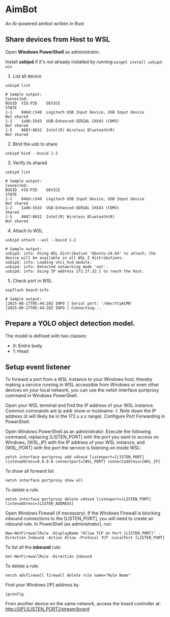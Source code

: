 # AimBot
An AI-powered aimbot written in Rust

## Share devices from Host to WSL
Open **Windows PowerShell** as administrator.

Install **usbipd** if it's not already installed by running ```winget install usbipd-win```
1. List all device
```shell
usbipd list
```
```text
# Sample output:
Connected:
BUSID  VID:PID    DEVICE                                                        STATE
1-1    046d:c548  Logitech USB Input Device, USB Input Device                   Not shared
1-2    1a86:55d3  USB-Enhanced-SERIAL CH343 (COM3)                              Not shared
1-5    8087:0032  Intel(R) Wireless Bluetooth(R)                                Not shared
```
2. Bind the usb to share
```shell
usbipd bind --busid 1-2
```
3. Verify its shared
```shell
usbipd list
```
```text
# Sample output:
Connected:
BUSID  VID:PID    DEVICE                                                        STATE
1-1    046d:c548  Logitech USB Input Device, USB Input Device                   Not shared
1-2    1a86:55d3  USB-Enhanced-SERIAL CH343 (COM3)                              Shared
1-5    8087:0032  Intel(R) Wireless Bluetooth(R)                                Not shared
```
4. Attach to WSL
```shell
usbipd attach --wsl --busid 1-2
```
```text
# Sample output:
usbipd: info: Using WSL distribution 'Ubuntu-24.04' to attach; the device will be available in all WSL 2 distributions.
usbipd: info: Loading vhci_hcd module.
usbipd: info: Detected networking mode 'nat'.
usbipd: info: Using IP address 172.27.32.1 to reach the host.
```
5. Check port in WSL
```shell
espflash board-info
```
```text
# Sample output:
[2025-08-17T05:44:28Z INFO ] Serial port: '/dev/ttyACM0'
[2025-08-17T05:44:28Z INFO ] Connecting...
```


## Prepare a YOLO object detection model. 
The model is defined with two classes:
- 0: Entire body
- 1: Head


## Setup event listener

To forward a port from a WSL instance to your Windows host, thereby making a service running in WSL accessible from Windows or even other devices on your local network, you can use the netsh interface portproxy command in Windows PowerShell.

Open your WSL terminal and find the IP address of your WSL instance. Common commands are ip addr show or hostname -I. Note down the IP address (it will likely be in the 172.x.x.x range). Configure Port Forwarding in PowerShell.

Open Windows PowerShell as an administrator. Execute the following command, replacing [LISTEN_PORT] with the port you want to access on Windows, [WSL_IP] with the IP address of your WSL instance, and [WSL_PORT] with the port the service is listening on inside WSL:

```shell
netsh interface portproxy add v4tov4 listenport=[LISTEN_PORT] listenaddress=0.0.0.0 connectport=[WSL_PORT] connectaddress=[WSL_IP]
```

To show all forward list

```shell
netsh interface portproxy show all
```

To delete a rule:

```shell
netsh interface portproxy delete v4tov4 listenport=[LISTEN_PORT] listenaddress=[LISTEN_ADDRESS]
```

Open Windows Firewall (if necessary). If the Windows Firewall is blocking inbound connections to the [LISTEN_PORT], you will need to create an inbound rule. In PowerShell (as administrator), run:

```shell
New-NetFirewallRule -DisplayName "Allow TCP on Port [LISTEN_PORT]" -Direction Inbound -Action Allow -Protocol TCP -LocalPort [LISTEN_PORT]
```

To list all the **inbound** rule:

```shell
Get-NetFirewallRule -Direction Inbound
```

To delete a rule:

```shell
netsh advfirewall firewall delete rule name="Rule Name"
```

Find your Windows [IP] address by

```shell
ipconfig
```

From another device on the same network, access the board controller at: [http://[IP]:[LISTEN_PORT]/stream/board]()